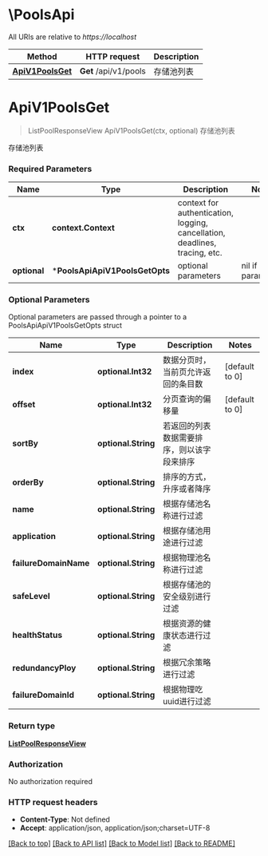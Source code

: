 # \PoolsApi

All URIs are relative to *https://localhost*

Method | HTTP request | Description
------------- | ------------- | -------------
[**ApiV1PoolsGet**](PoolsApi.md#ApiV1PoolsGet) | **Get** /api/v1/pools | 存储池列表


# **ApiV1PoolsGet**
> ListPoolResponseView ApiV1PoolsGet(ctx, optional)
存储池列表

存储池列表

### Required Parameters

Name | Type | Description  | Notes
------------- | ------------- | ------------- | -------------
 **ctx** | **context.Context** | context for authentication, logging, cancellation, deadlines, tracing, etc.
 **optional** | ***PoolsApiApiV1PoolsGetOpts** | optional parameters | nil if no parameters

### Optional Parameters
Optional parameters are passed through a pointer to a PoolsApiApiV1PoolsGetOpts struct

Name | Type | Description  | Notes
------------- | ------------- | ------------- | -------------
 **index** | **optional.Int32**| 数据分页时，当前页允许返回的条目数 | [default to 0]
 **offset** | **optional.Int32**| 分页查询的偏移量 | [default to 0]
 **sortBy** | **optional.String**| 若返回的列表数据需要排序，则以该字段来排序 | 
 **orderBy** | **optional.String**| 排序的方式，升序或者降序 | 
 **name** | **optional.String**| 根据存储池名称进行过滤 | 
 **application** | **optional.String**| 根据存储池用途进行过滤 | 
 **failureDomainName** | **optional.String**| 根据物理池名称进行过滤 | 
 **safeLevel** | **optional.String**| 根据存储池的安全级别进行过滤 | 
 **healthStatus** | **optional.String**| 根据资源的健康状态进行过滤 | 
 **redundancyPloy** | **optional.String**| 根据冗余策略进行过滤 | 
 **failureDomainId** | **optional.String**| 根据物理吃uuid进行过滤 | 

### Return type

[**ListPoolResponseView**](ListPoolResponseView.md)

### Authorization

No authorization required

### HTTP request headers

 - **Content-Type**: Not defined
 - **Accept**: application/json, application/json;charset=UTF-8

[[Back to top]](#) [[Back to API list]](../README.md#documentation-for-api-endpoints) [[Back to Model list]](../README.md#documentation-for-models) [[Back to README]](../README.md)

